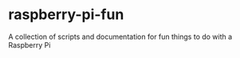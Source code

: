# raspberry-pi-fun

A collection of scripts and documentation for fun things to do with a Raspberry Pi

